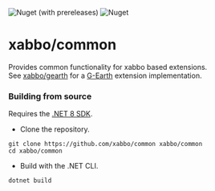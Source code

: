 ![Nuget (with prereleases)](https://img.shields.io/nuget/vpre/Xabbo.Common?style=for-the-badge) ![Nuget](https://img.shields.io/nuget/dt/Xabbo.Common?style=for-the-badge)

# xabbo/common
Provides common functionality for xabbo based extensions.\
See [xabbo/gearth](https://github.com/xabbo/gearth) for a [G-Earth](https://github.com/sirjonasxx/G-Earth) extension implementation.

### Building from source
Requires the [.NET 8 SDK](https://dotnet.microsoft.com/en-us/download/dotnet/8.0).

- Clone the repository.
```
git clone https://github.com/xabbo/common xabbo/common
cd xabbo/common
```
- Build with the .NET CLI.
```
dotnet build
```
